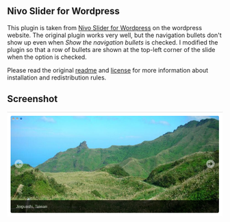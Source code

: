 Nivo Slider for Wordpress
-------------------------

This plugin is taken from [Nivo Slider for Wordpress](http://wordpress.org/plugins/nivo-slider-for-wordpress/)
on the wordpress website.  The original plugin works very well, but the
navigation bullets don't show up even when *Show the navigation bullets* is
checked. I modified the plugin so that a row of bullets are shown at the
top-left corner of the slide when the option is checked.

Please read the original [readme](readme.txt) and [license](license.txt) for
more information about installation and redistribution rules.

Screenshot
----------

![nivoslider4wp with bullets](screenshot-4.png)
